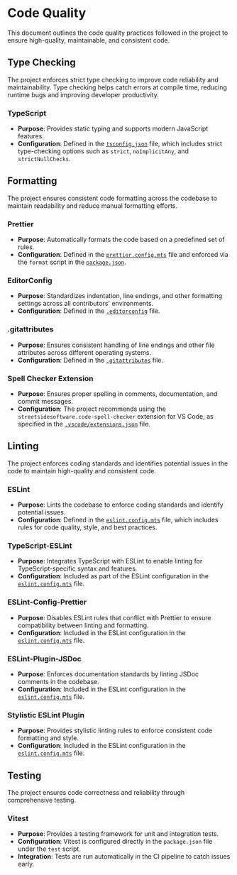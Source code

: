 # Code Quality

This document outlines the code quality practices followed in the project to
ensure high-quality, maintainable, and consistent code.

## Type Checking

The project enforces strict type checking to improve code reliability and
maintainability. Type checking helps catch errors at compile time, reducing
runtime bugs and improving developer productivity.

### TypeScript

- **Purpose**: Provides static typing and supports modern JavaScript features.
- **Configuration**: Defined in the [`tsconfig.json`](../../tsconfig.json) file,
  which includes strict type-checking options such as `strict`, `noImplicitAny`,
  and `strictNullChecks`.

## Formatting

The project ensures consistent code formatting across the codebase to maintain
readability and reduce manual formatting efforts.

### Prettier

- **Purpose**: Automatically formats the code based on a predefined set of
  rules.
- **Configuration**: Defined in the
  [`prettier.config.mts`](../../prettier.config.mts) file and enforced via the
  `format` script in the [`package.json`](../../package.json).

### EditorConfig

- **Purpose**: Standardizes indentation, line endings, and other formatting
  settings across all contributors' environments.
- **Configuration**: Defined in the [`.editorconfig`](../../.editorconfig) file.

### .gitattributes

- **Purpose**: Ensures consistent handling of line endings and other file
  attributes across different operating systems.
- **Configuration**: Defined in the [`.gitattributes`](../../.gitattributes)
  file.

### Spell Checker Extension

- **Purpose**: Ensures proper spelling in comments, documentation, and commit
  messages.
- **Configuration**: The project recommends using the
  `streetsidesoftware.code-spell-checker` extension for VS Code, as specified in
  the [`.vscode/extensions.json`](../../.vscode/extensions.json) file.

## Linting

The project enforces coding standards and identifies potential issues in the
code to maintain high-quality and consistent code.

### ESLint

- **Purpose**: Lints the codebase to enforce coding standards and identify
  potential issues.
- **Configuration**: Defined in the
  [`eslint.config.mts`](../../eslint.config.mts) file, which includes rules for
  code quality, style, and best practices.

### TypeScript-ESLint

- **Purpose**: Integrates TypeScript with ESLint to enable linting for
  TypeScript-specific syntax and features.
- **Configuration**: Included as part of the ESLint configuration in the
  [`eslint.config.mts`](../../eslint.config.mts) file.

### ESLint-Config-Prettier

- **Purpose**: Disables ESLint rules that conflict with Prettier to ensure
  compatibility between linting and formatting.
- **Configuration**: Included in the ESLint configuration in the
  [`eslint.config.mts`](../../eslint.config.mts) file.

### ESLint-Plugin-JSDoc

- **Purpose**: Enforces documentation standards by linting JSDoc comments in the
  codebase.
- **Configuration**: Included in the ESLint configuration in the
  [`eslint.config.mts`](../../eslint.config.mts) file.

### Stylistic ESLint Plugin

- **Purpose**: Provides stylistic linting rules to enforce consistent code
  formatting and style.
- **Configuration**: Included in the ESLint configuration in the
  [`eslint.config.mts`](../../eslint.config.mts) file.

## Testing

The project ensures code correctness and reliability through comprehensive
testing.

### Vitest

- **Purpose**: Provides a testing framework for unit and integration tests.
- **Configuration**: Vitest is configured directly in the `package.json` file
  under the `test` script.
- **Integration**: Tests are run automatically in the CI pipeline to catch
  issues early.
